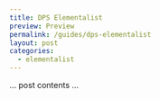 ```yaml
---
title: DPS Elementalist
preview: Preview
permalink: /guides/dps-elementalist
layout: post
categories:
  - elementalist
---
```


… post contents …